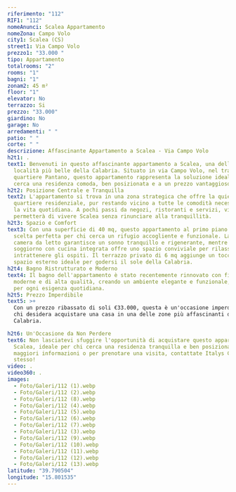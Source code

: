 ```yaml
---
riferimento: "112"
RIF1: "112"
nomeAnunci: Scalea Appartamento
nomeZona: Campo Volo
city1: Scalea (CS)
street1: Via Campo Volo
prezzo1: "33.000 "
tipo: Appartamento
totalrooms: "2"
rooms: "1"
bagni: "1"
zonam2: 45 m²
floor: "1"
elevator: No
terrazzo: Si
prezzo: "33.000"
giardino: No
garage: No
arredamenti: " "
patio: " "
corte: " "
descrizione: Affascinante Appartamento a Scalea - Via Campo Volo
h2t1: .
text1: Benvenuti in questo affascinante appartamento a Scalea, una delle
  località più belle della Calabria. Situato in via Campo Volo, nel tranquillo
  quartiere Pantano, questo appartamento rappresenta la soluzione ideale per chi
  cerca una residenza comoda, ben posizionata e a un prezzo vantaggioso.
h2t2: Posizione Centrale e Tranquilla
text2: L'appartamento si trova in una zona strategica che offre la quiete di un
  quartiere residenziale, pur restando vicino a tutte le comodità necessarie per
  la vita quotidiana. A pochi passi da negozi, ristoranti e servizi, vi
  permetterà di vivere Scalea senza rinunciare alla tranquillità.
h2t3: Spazio e Comfort
text3: Con una superficie di 40 mq, questo appartamento al primo piano è la
  scelta perfetta per chi cerca un rifugio accogliente e funzionale. La grande
  camera da letto garantisce un sonno tranquillo e rigenerante, mentre il
  soggiorno con cucina integrata offre uno spazio conviviale per rilassarsi o
  intrattenere gli ospiti. Il terrazzo privato di 6 mq aggiunge un tocco di
  spazio esterno ideale per godersi il sole della Calabria.
h2t4: Bagno Ristrutturato e Moderno
text4: Il bagno dell'appartamento è stato recentemente rinnovato con finiture
  moderne e di alta qualità, creando un ambiente elegante e funzionale, perfetto
  per ogni esigenza quotidiana.
h2t5: Prezzo Imperdibile
text5: >+
  Con un prezzo ribassato di soli €33.000, questa è un'occasione imperdibile per
  chi desidera acquistare una casa in una delle zone più affascinanti della
  Calabria.

h2t6: Un'Occasione da Non Perdere
text6: Non lasciatevi sfuggire l'opportunità di acquistare questo appartamento a
  Scalea, ideale per chi cerca una residenza tranquilla e ben posizionata. Per
  maggiori informazioni o per prenotare una visita, contattate Italys Casa oggi
  stesso!
video: .
video360: .
images:
  - Foto/Galeri/112 (1).webp
  - Foto/Galeri/112 (2).webp
  - Foto/Galeri/112 (8).webp
  - Foto/Galeri/112 (4).webp
  - Foto/Galeri/112 (5).webp
  - Foto/Galeri/112 (6).webp
  - Foto/Galeri/112 (7).webp
  - Foto/Galeri/112 (3).webp
  - Foto/Galeri/112 (9).webp
  - Foto/Galeri/112 (10).webp
  - Foto/Galeri/112 (11).webp
  - Foto/Galeri/112 (12).webp
  - Foto/Galeri/112 (13).webp
latitude: "39.790504"
longitude: "15.801535"
---
```

